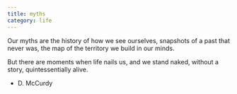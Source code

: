 ```yaml
---
title: myths
category: life
---
```


Our myths
are the history
of how we see ourselves,
snapshots of a past
that never was,
the map of the territory
we build in our minds.

But there are moments
when life nails us,
and we stand naked,
without a story,
quintessentially alive.

- D. McCurdy
